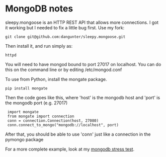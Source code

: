 MongoDB notes
=============

sleepy.mongoose is an HTTP REST API that allows more connections.
I got it working but I needed to fix a little bug first.
Use my fork:

    git clone git@github.com:dangunter/sleepy.mongoose.git

Then install it, and run simply as:

    httpd

You will need to have mongod bound to port 27017 on localhost.
You can do this on the command line or by editing /etc/mongod.conf

To use from Python, install the mongate package.

    pip install mongate

Then the code goes like this, where 'host' is the mongodb host
and 'port' is the mongodb port (e.g. 27017)

     import mongate
     from mongate import connection
     conn = connection.Connection(host, 27080)
     conn.connect_to_mongo("mongodb://localhost", port)

After that, you should be able to use 'conn' just like a connection
in the pymongo package

For a more complete example, look at my
[mongodb stress test](https://github.com/mpkocher/MongoDB-Stress-Test/blob/master/w.py).
